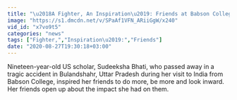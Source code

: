 ```yaml
---
title: "\u2018A Fighter, An Inspiration\u2019: Friends at Babson College Remember Sudeeksha Bhati"
image: "https://s1.dmcdn.net/v/SPaAf1VFN_ARiiGgW/x240"
vid_id: "x7vo9t5"
categories: "news"
tags: ["Fighter,","Inspiration\u2019:","Friends"]
date: "2020-08-27T19:30:18+03:00"
---
```

Nineteen-year-old US scholar, Sudeeksha Bhati, who passed away in a tragic accident in Bulandshahr, Uttar Pradesh during her visit to India from Babson College, inspired her friends to do more, be more and look inward. Her friends open up about the impact she had on them.
